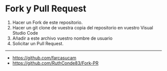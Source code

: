 # Fork y Pull Request
1. Hacer un Fork de este repositorio.
2. Hacer un git clone de vuestra copia del repositorio en vuestro Visual Studio Code
3. Añadir a este archivo vuestro nombre de usuario 
4. Solicitar un Pull Request.
------------------------------------
- https://github.com/farcasucam
- https://github.com/RuthConde83/Fork-PR